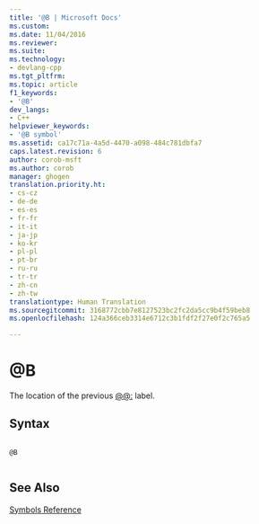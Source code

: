 ```yaml
---
title: '@B | Microsoft Docs'
ms.custom: 
ms.date: 11/04/2016
ms.reviewer: 
ms.suite: 
ms.technology:
- devlang-cpp
ms.tgt_pltfrm: 
ms.topic: article
f1_keywords:
- '@B'
dev_langs:
- C++
helpviewer_keywords:
- '@B symbol'
ms.assetid: ca17c71a-4a5d-4470-a098-484c781dbfa7
caps.latest.revision: 6
author: corob-msft
ms.author: corob
manager: ghogen
translation.priority.ht:
- cs-cz
- de-de
- es-es
- fr-fr
- it-it
- ja-jp
- ko-kr
- pl-pl
- pt-br
- ru-ru
- tr-tr
- zh-cn
- zh-tw
translationtype: Human Translation
ms.sourcegitcommit: 3168772cbb7e8127523bc2fc2da5cc9b4f59beb8
ms.openlocfilehash: 124a366ceb3314e6712c3b1fdf2f27e0f2c765a5

---
```

# @B
The location of the previous [@@:](../../assembler/masm/at-at.md) label.  
  
## Syntax  
  
```  
  
@B  
  
```  
  
## See Also  
 [Symbols Reference](../../assembler/masm/symbols-reference.md)


<!--HONumber=Jan17_HO2-->


